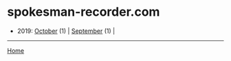 # spokesman-recorder.com

  * 2019: 
      [October](./spokesman-recorder-com-2019-10.md) (1) | 
      [September](./spokesman-recorder-com-2019-09.md) (1) | 

----

[Home](../)
